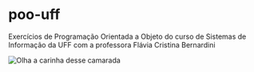 # poo-uff
Exercícios de Programação Orientada a Objeto do curso de Sistemas de Informação da UFF com a professora Flávia Cristina Bernardini

![Olha a carinha desse camarada](https://images.unsplash.com/photo-1453227588063-bb302b62f50b?ixlib=rb-0.3.5&s=f7007b5e33474e6a9a02403d0db403d9&dpr=1&auto=format&fit=crop&w=1000&q=80&cs=tinysrgb)